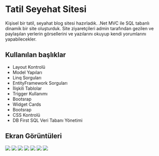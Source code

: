 # Tatil Seyehat Sitesi

Kişisel bir tatil, seyahat blog sitesi hazırladık. .Net MVC ile SQL tabanlı dinamik bir site oluşturduk. 
Site ziyaretçileri admin tarafından gezilen ve paylaşılan yerlerin görsellerini ve yazılarını okuyup kendi yorumlarını yapabilecekler.

## Kullanılan başlıklar
* Layout Kontrolü
* Model Yapıları
* Linq Sorguları
* EntityFramework Sorguları
* İlişkili Tablolar
* Trigger Kullanımı
* Bootsrap
* Widget Cards
* Bootsrap
* CSS Kontrolü
* DB First SQL Veri Tabanı Yönetimi
  
## Ekran Görüntüleri
<img src="https://media.licdn.com/dms/image/D4D22AQFtGo3DDvVisQ/feedshare-shrink_2048_1536/0/1683934871138?e=1698278400&v=beta&t=tnloUy3IyPc6VDIVoQbdx2_4vKHywBsuKMmgU8IQBU0">
<img src="https://media.licdn.com/dms/image/D4D22AQHQx1dLvXbFIw/feedshare-shrink_2048_1536/0/1683934871205?e=1698278400&v=beta&t=FAD5xw37XpRshUVfpTsRf9Uu0s5NQuCJXFUW13lPWyE">
<img src="https://media.licdn.com/dms/image/D4D22AQHGc6lCb8t-VA/feedshare-shrink_2048_1536/0/1683934870509?e=1698278400&v=beta&t=6-F8phjmj5IIVWBWW2QxhlMLN8uyd2zKX-0h5Sn5mKU">
<img src="https://media.licdn.com/dms/image/D4D22AQHSMOU7lNEqpw/feedshare-shrink_2048_1536/0/1683934870059?e=1698278400&v=beta&t=bgV-oYLsn-Khfyh4r4Z1YUkHbASb6iVw9tfzHV4KNkM">
<img src="https://media.licdn.com/dms/image/D4D22AQG2xU8_UDWAaw/feedshare-shrink_2048_1536/0/1683934872174?e=1698278400&v=beta&t=HU6gGkE5wTaAPOmmTe9oxEwiL5c1FJXESWkSFohj5Ls">
<img src="https://media.licdn.com/dms/image/D4D22AQE65u9zyCBO0Q/feedshare-shrink_2048_1536/0/1683934869421?e=1698278400&v=beta&t=uxWZMCPUeEJjW4fQtOoX0U0-JvGsCEMI5xDO1Wc99bw">
<img src="https://media.licdn.com/dms/image/D4D22AQHm4Atf7Mlstw/feedshare-shrink_2048_1536/0/1683934869469?e=1698278400&v=beta&t=_4hjuc8_cVhHPFSqeOLvPvjM9WG87mZVeknI2-yG-bg">
